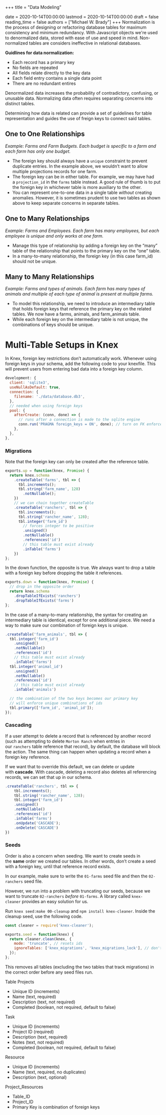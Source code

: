 +++
title = "Data Modeling"

date = 2020-10-14T00:00:00
lastmod = 2020-10-14T00:00:00
draft = false
reading_time = false
authors = ["Michael W. Brady"]
+++
Normalization is the process of designing or refactoring database tables for maximum consistency and minimum redundancy. With Javascript objects we're used to denormalized data, stored with ease of use and speed in mind. Non-normalized tables are considers ineffective in relational databases. 

**Guidlines for data normalization:** 

- Each record has a primary key
- No fields are repeated
- All fields relate directly to the key data
- Each field entry contains a single data point
- There are no redundant entires

Denormalized data increases the probability of contradictory, confusing, or unusable data. Normalizing data often requires separating concerns into distinct tables. 

Determining how data is related can provide a set of guidelines for table representation and guides the use of freign keys to connect said tables. 

## One to One Relationships

*Example: Farms and Farm Budgets. Each budget is specific to a farm and each farm has only one budget.*

- The foreign key should always have a `unique` constraint to prevent duplicate entries. In the example above, we wouldn’t want to allow multiple projections records for one farm.
- The foreign key can be in either table. For example, we may have had a `projection_id` in the `farms` table instead. A good rule of thumb is to put the foreign key in whichever table is more auxiliary to the other.
- You can represent one-to-one data in a single table *without* creating anomalies. However, it is sometimes prudent to use two tables as shown above to keep separate concerns in separate tables.

## One to Many Relationships

*Example: Farms and Employees. Each farm has many employees, but each employee is unique and only works at one farm.*

- Manage this type of relationship by adding a foreign key on the “many” table of the relationship that points to the primary key on the “one” table.
- In a many-to-many relationship, the foreign key (in this case farm_id) should not be unique.

## Many to Many Relationships

*Example: Farms and types of animals. Each farm has many types of animals and multiple of each type of animal is present at multiple farms.* 

- To model this relationship, we need to introduce an intermediary table that holds foreign keys that reference the primary key on the related tables. We now have a farms, animals, and farm_animals table.
- While each foreign key on the intermediary table is not unique, the combinations of keys should be unique.

# Multi-Table Setups in Knex

In Knex, foreign key restrictions don’t automatically work. Whenever using foreign keys in your schema, add the following code to your knexfile. This will prevent users from entering bad data into a foreign key column.

```jsx
development: {
  client: 'sqlite3',
  useNullAsDefault: true, 
  connection: {
    filename: './data/database.db3',
  },
  // needed when using foreign keys
  pool: {
    afterCreate: (conn, done) => {
      // runs after a connection is made to the sqlite engine
      conn.run('PRAGMA foreign_keys = ON', done); // turn on FK enforcement
    },
  },
},
```

### Migrations

Note that the foreign key can only be created after the reference table.

```jsx
exports.up = function(knex, Promise) {
  return knex.schema
    .createTable('farms', tbl => {
      tbl.increments();
      tbl.string('farm_name', 128)
        .notNullable();
    })
    // we can chain together createTable
    .createTable('ranchers', tbl => {
      tbl.increments();
      tbl.string('rancher_name', 128);
      tbl.integer('farm_id')
        // forces integer to be positive
        .unsigned()
        .notNullable()
        .references('id')
        // this table must exist already
        .inTable('farms')
    })
};
```

In the down function, the opposite is true. We always want to drop a table with a foreign key before dropping the table it references.

```jsx
exports.down = function(knex, Promise) {
  // drop in the opposite order
  return knex.schema
    .dropTableIfExists('ranchers')
    .dropTableIfExists('farms')
};
```

In the case of a many-to-many relationship, the syntax for creating an intermediary table is identical, except for one additional piece. We need a way to make sure our combination of foreign keys is unique.

```jsx
.createTable('farm_animals', tbl => {
  tbl.integer('farm_id')
    .unsigned()
    .notNullable()
    .references('id')
    // this table must exist already
    .inTable('farms')
  tbl.integer('animal_id')
    .unsigned()
    .notNullable()
    .references('id')
    // this table must exist already
    .inTable('animals')

  // the combination of the two keys becomes our primary key
  // will enforce unique combinations of ids
  tbl.primary(['farm_id', 'animal_id']);
});
```

### Cascading

If a user attempt to delete a record that is referenced by another record (such as attempting to delete `Morton Ranch` when entries in our `ranchers` table reference that record), by default, the database will block the action. The same thing can happen when updating a record when a foreign key reference.

If we want that to override this default, we can delete or update with **cascade**. With cascade, deleting a record also deletes all referencing records, we can set that up in our schema.

```jsx
.createTable('ranchers', tbl => {
    tbl.increments();
    tbl.string('rancher_name', 128);
    tbl.integer('farm_id')
    .unsigned()
    .notNullable()
    .references('id')
    .inTable('farms')
    .onUpdate('CASCADE');
    .onDelete('CASCADE')
})
```

### Seeds

Order is also a concern when seeding. We want to create seeds in the **same** order we created our tables. In other words, don’t create a seed with a foreign key, until that reference record exists.

In our example, make sure to write the `01-farms` seed file and then the `02-ranchers` seed file.

However, we run into a problem with truncating our seeds, because we want to truncate `02-ranchers` *before* `01-farms`. A library called `knex-cleaner` provides an easy solution for us.

Run `knex seed:make 00-cleanup` and `npm install knex-cleaner`. Inside the cleanup seed, use the following code.

```jsx
const cleaner = require('knex-cleaner');

exports.seed = function(knex) {
  return cleaner.clean(knex, {
    mode: 'truncate', // resets ids
    ignoreTables: ['knex_migrations', 'knex_migrations_lock'], // don't empty migration tables
  });
};
```

This removes all tables (excluding the two tables that track migrations) in the correct order before any seed files run.

Table Projects

- Unique ID (increments)
- Name (text, required)
- Description (text, not required)
- Completed (boolean, not required, default to false)

Task

- Unique ID (increments)
- Project ID (required)
- Description (text, required)
- Notes (text, not required)
- Completed (boolean, not required, default to false)

Resource

- Unique ID (increments)
- Name (text, required, no duplicates)
- Description (text, optional)

Project_Resources

- Table_ID
- Project_ID
- Primary Key is combination of foreign keys